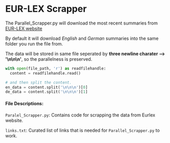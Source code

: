 # EUR-LEX Scrapper

The Parallel_Scrapper.py will download the most recent summaries from [EUR-LEX website](https://eur-lex.europa.eu/browse/summaries.html)

By default it will download *English* and *German* summaries into the same folder you run the file from. 

The data will be stored in same file seperated by **three newline charater --> '\n\n\n'**, so the parallelness is preserved.

```python
with open(file_path, 'r') as readfilehandle:
  content = readfilehandle.read()

# and then split the content.
en_data = content.split('\n\n\n')[0]
de_data = content.split('\n\n\n')[1]
```



#### File Descriptions:

`Paralel_Scrapper.py`: Contains code for scrapping the data from Eurlex website.

`links.txt`: Curated list of links that is needed for `Parallel_Scrapper.py` to work.
